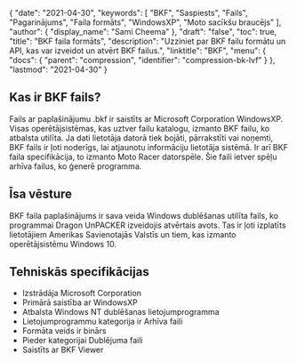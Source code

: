 {
  "date": "2021-04-30",
  "keywords": [
"BKF",
"Saspiests",
"Fails",
"Pagarinājums",
"Faila formāts",
"WindowsXP",
"Moto sacīkšu braucējs"
],
  "author": {
    "display_name": "Sami Cheema"
},
  "draft": "false",
  "toc": true,
  "title": "BKF faila formāts",
  "description": "Uzziniet par BKF failu formātu un API, kas var izveidot un atvērt BKF failus.",
  "linktitle": "BKF",
  "menu": {
    "docs": {
      "parent": "compression",
      "identifier": "compression-bk-lvf"
}
},
  "lastmod": "2021-04-30"
}

## Kas ir BKF fails? ##

Fails ar paplašinājumu .bkf ir saistīts ar Microsoft Corporation WindowsXP. Visas operētājsistēmas, kas uztver failu katalogu, izmanto BKF failu, ko atbalsta utilīta. Ja dati lietotāja datorā tiek bojāti, pārrakstīti vai noņemti, BKF fails ir ļoti noderīgs, lai atjaunotu informāciju lietotāja sistēmā. Ir arī BKF faila specifikācija, to izmanto Moto Racer datorspēle. Šie faili ietver spēļu arhīva failus, ko ģenerē programma.

## Īsa vēsture ##

BKF faila paplašinājums ir sava veida Windows dublēšanas utilīta fails, ko programmai Dragon UnPACKER izveidojis atvērtais avots. Tas ir ļoti izplatīts lietotājiem Amerikas Savienotajās Valstīs un tiem, kas izmanto operētājsistēmu Windows 10.

## Tehniskās specifikācijas ##

  *  Izstrādāja Microsoft Corporation
  *  Primārā saistība ar WindowsXP
  *  Atbalsta Windows NT dublēšanas lietojumprogramma
  *  Lietojumprogrammu kategorija ir Arhīva faili
  *  Formāta veids ir binārs
  *  Pieder kategorijai Dublējuma faili
  *  Saistīts ar BKF Viewer

